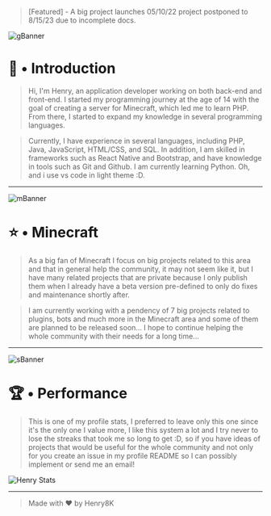 > [Featured] - A big project launches 05/10/22
> project postponed to 8/15/23 due to incomplete docs.


<!--== Introduction Banner ==-->

![gBanner](https://user-images.githubusercontent.com/119537238/225458228-89a2fe63-d8e9-48d0-8f33-392ed1b7e1ff.png)

<!--=== Introduction ===-->

# 👋 • Introduction

> Hi, I'm Henry, an application developer working on both back-end and front-end. I started my programming journey at the age of 14 with the goal of creating a server for Minecraft, which led me to learn PHP. From there, I started to expand my knowledge in several programming languages.

> Currently, I have experience in several languages, including PHP, Java, JavaScript, HTML/CSS, and SQL. In addition, I am skilled in frameworks such as React Native and Bootstrap, and have knowledge in tools such as Git and Github. I am currently learning Python. Oh, and i use vs code in light theme :D.

---

<!--=== Minecraft Banner ==-->

![mBanner](https://user-images.githubusercontent.com/119537238/233210893-9eed5008-a771-41e9-bc22-4f89bad14f3b.png)

<!--=== Minecraft ===-->

# ⭐ • Minecraft

> As a big fan of Minecraft I focus on big projects related to this area and that in general help the community, it may not seem like it, but I have many related projects that are private because I only publish them when I already have a beta version pre-defined to only do fixes and maintenance shortly after.

> I am currently working with a pendency of 7 big projects related to plugins, bots and much more in the Minecraft area and some of them are planned to be released soon... I hope to continue helping the whole community with their needs for a long time...

--- 

<!---=== Streaks Banner ===-->

![sBanner](https://user-images.githubusercontent.com/119537238/233213363-17bc7177-8692-470a-8b62-a7ed6b97aa33.png)

# 🏆 • Performance

> This is one of my profile stats, I preferred to leave only this one since it's the only one I value more, I like this system a lot and I try never to lose the streaks that took me so long to get :D, so if you have ideas of projects that would be useful for the whole community and not only for you create an issue in my profile README so I can possibly implement or send me an email!

![Henry Stats](https://streak-stats.demolab.com?user=Henry8K&theme=dracula)

---

> Made with ❤ by Henry8K
